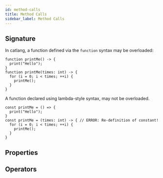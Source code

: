 ```yaml
---
id: method-calls
title: Method Calls
sidebar_label: Method Calls
---
```


## Signature

In catlang, a function defined via the `function` syntax may be overloaded:

```catlang
function printMe() -> {
  print("Hello");
}
function printMe(times: int) -> {
  for (i = 0; i < times; ++i) {
    printMe();
  }
}
```

A function declared using lambda-style syntax, may not be overloaded.

```catlang
const printMe = () => {
  print("Hello");
}
const printMe = (times: int) -> { // ERROR: Re-definition of constant!
  for (i = 0; i < times; ++i) {
    printMe();
  }
}
```

## Properties

## Operators
